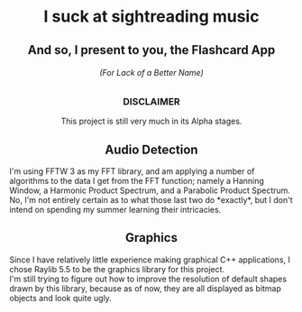 <h1 align="center">I suck at sightreading music</h1>
<h2 align="center">And so, I present to you, the Flashcard App</h2>
<h6 align="center">(For Lack of a Better Name)</h6>


<h3 align="center"><b>DISCLAIMER</b></h3>
<p align="center">This project is still very much in its Alpha stages.</p>

<h2 align="center">Audio Detection</h2>
I'm using FFTW 3 as my FFT library, and am applying a number of algorithms to the data I get from the FFT function; namely a Hanning Window, a Harmonic Product Spectrum, and a Parabolic Product Spectrum.</br>
No, I'm not entirely certain as to what those last two do *exactly*, but I don't intend on spending my summer learning their intricacies.

<h2 align="center">Graphics</h2>
Since I have relatively little experience making graphical C++ applications, I chose Raylib 5.5 to be the graphics library for this project.</br>
I'm still trying to figure out how to improve the resolution of default shapes drawn by this library, because as of now, they are all displayed as bitmap objects and look quite ugly.
